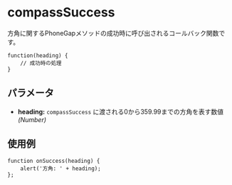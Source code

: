 compassSuccess
==============

方角に関するPhoneGapメソッドの成功時に呼び出されるコールバック関数です。

    function(heading) {
        // 成功時の処理
    }

パラメータ
----------

- __heading:__ `compassSuccess` に渡される0から359.99までの方角を表す数値 _(Number)_

使用例
-------

    function onSuccess(heading) {
        alert('方角: ' + heading);
    };
